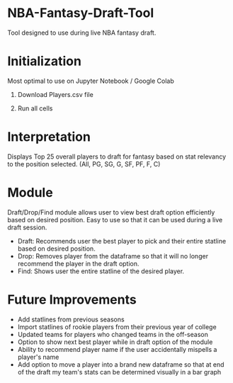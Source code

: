 # NBA-Fantasy-Draft-Tool
Tool designed to use during live NBA fantasy draft.

# Initialization
Most optimal to use on Jupyter Notebook / Google Colab

1) Download Players.csv file

2) Run all cells

# Interpretation
Displays Top 25 overall players to draft for fantasy based on stat relevancy to the position selected. (All, PG, SG, G, SF, PF, F, C)

# Module
Draft/Drop/Find module allows user to view best draft option efficiently based on desired position. Easy to use so that it can be used during a live draft session.

  - Draft: Recommends user the best player to pick and their entire statline based on desired position. 
  - Drop: Removes player from the dataframe so that it will no longer recommend the player in the draft option.
  - Find: Shows user the entire statline of the desired player.
  
# Future Improvements

- Add statlines from previous seasons
- Import statlines of rookie players from their previous year of college
- Updated teams for players who changed teams in the off-season
- Option to show next best player while in draft option of the module
- Ability to recommend player name if the user accidentally mispells a player's name
- Add option to move a player into a brand new dataframe so that at end of the draft my team's stats can be determined visually in a bar graph



